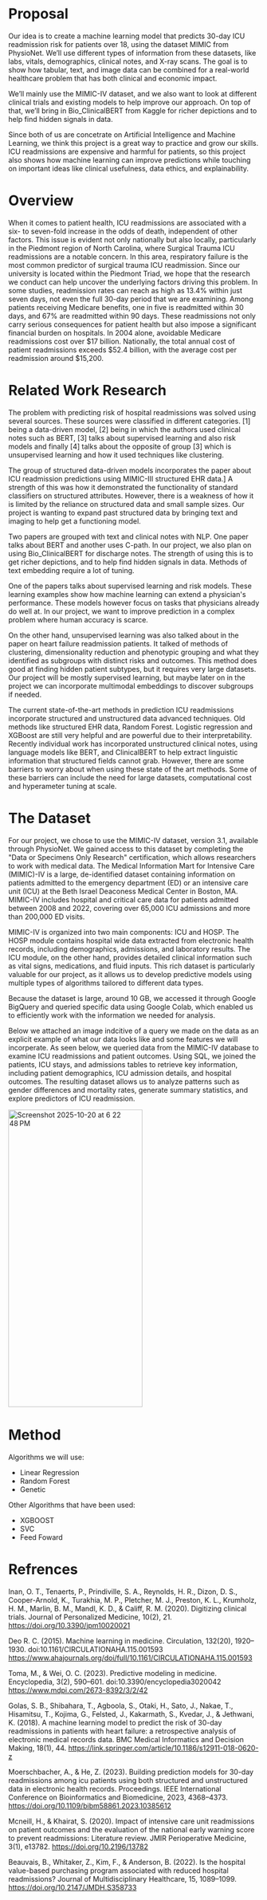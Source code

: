 # Proposal
  Our idea is to create a machine learning model that predicts 30-day ICU readmission risk for patients over 18, using the dataset MIMIC from PhysioNet. We’ll use different types of information from these datasets, like labs, vitals, demographics, clinical notes, and X-ray scans. The goal is to show how tabular, text, and image data can be combined for a real-world healthcare problem that has both clinical and economic impact.

  We’ll mainly use the MIMIC-IV dataset, and we also want to look at different clinical trials and existing models to help improve our approach. On top of that, we’ll bring in Bio_ClinicalBERT from Kaggle for richer depictions and to help find hidden signals in data. 

  Since both of us are concetrate on Artificial Intelligence and Machine Learning, we think this project is a great way to practice and grow our skills. ICU readmissions are expensive and harmful for patients, so this project also shows how machine learning can improve predictions while touching on important ideas like clinical usefulness, data ethics, and explainability.

# Overview
 When it comes to patient health, ICU readmissions are associated with a six- to seven-fold increase in the odds of death, independent of other factors. This issue is evident not only nationally but also locally, particularly in the Piedmont region of North Carolina, where Surgical Trauma ICU readmissions are a notable concern. In this area, respiratory failure is the most common predictor of surgical trauma ICU readmission. Since our university is located within the Piedmont Triad, we hope that the research we conduct can help uncover the underlying factors driving this problem. In some studies, readmission rates can reach as high as 13.4% within just seven days, not even the full 30-day period that we are examining. Among patients receiving Medicare benefits, one in five is readmitted within 30 days, and 67% are readmitted within 90 days. These readmissions not only carry serious consequences for patient health but also impose a significant financial burden on hospitals. In 2004 alone, avoidable Medicare readmissions cost over $17 billion. Nationally, the total annual cost of patient readmissions exceeds $52.4 billion, with the average cost per readmission around $15,200. 

# Related Work Research
The problem with predicting risk of hospital readmissions was solved using several sources. These sources were classified in different categories. [1] being a data-driven model, [2] being in which the authors used clinical notes such as BERT, [3] talks about supervised learning and also risk models and finally [4] talks about the opposite of group [3] which is unsupervised learning and how it used techniques like clustering.

The group of structured data-driven models incorporates the paper about ICU readmission predictions using MIMIC-III structured EHR data.] A strength of this was how it demonstrated the functionality of standard classifiers on structured attributes. However, there is a weakness of how it is limited by the reliance on structured data and small sample sizes. Our project is wanting to expand past structured data by bringing text and imaging to help get a functioning model. 

Two papers are grouped with text and clinical notes with NLP. One paper talks about BERT and another uses C-path. In our project, we also plan on using Bio_ClinicalBERT for discharge notes. The strength of using this is to get richer depictions, and to help find hidden signals in data. Methods of text embedding require a lot of tuning. 

One of the papers talks about supervised learning and risk models. These learning examples show how machine learning can extend a physician's performance. These models however focus on tasks that physicians already do well at. In our project, we want to improve prediction in a complex problem where human accuracy is scarce. 

On the other hand, unsupervised learning was also talked about in the paper on heart failure readmission patients. It talked of methods of clustering, dimensionality reduction and phenotypic grouping and what they identified as subgroups with distinct risks and outcomes. This method does good at finding hidden patient subtypes, but it requires very large datasets. Our project will be mostly supervised learning, but maybe later on in the project we can incorporate multimodal embeddings to discover subgroups if needed. 

The current state-of-the-art methods in prediction ICU readmissions incorporate structured and unstructured data advanced techniques. Old methods like structured EHR data, Random Forest. Logistic regression and XGBoost are still very helpful and are powerful due to their interpretability. Recently individual work has incorporated unstructured clinical notes, using language models like BERT, and ClinicalBERT to help extract linguistic information that structured fields cannot grab. However, there are some barriers to worry about when using these state of the art methods. Some of these barriers can include the need for large datasets, computational cost and hyperameter tuning at scale.



# The Dataset
  For our project, we chose to use the MIMIC-IV dataset, version 3.1, available through PhysioNet. We gained access to this dataset by completing the "Data or Specimens Only Research" certification, which allows researchers to work with medical data. The Medical Information Mart for Intensive Care (MIMIC)-IV is a large, de-identified dataset containing information on patients admitted to the emergency department (ED) or an intensive care unit (ICU) at the Beth Israel Deaconess Medical Center in Boston, MA. MIMIC-IV includes hospital and critical care data for patients admitted between 2008 and 2022, covering over 65,000 ICU admissions and more than 200,000 ED visits.

MIMIC-IV is organized into two main components: ICU and HOSP. The HOSP module contains hospital wide data extracted from electronic health records, including demographics, admissions, and laboratory results. The ICU module, on the other hand, provides detailed clinical information such as vital signs, medications, and fluid inputs. This rich dataset is particularly valuable for our project, as it allows us to develop predictive models using multiple types of algorithms tailored to different data types.

Because the dataset is large, around 10 GB, we accessed it through Google BigQuery and queried specific data using Google Colab, which enabled us to efficiently work with the information we needed for analysis.

Below we attached an image indcitive of a query we made on the data as an explicit example of what our data looks like and some features we will incorperate. As seen below, we queried data from the MIMIC-IV database to examine ICU readmissions and patient outcomes. Using SQL, we joined the patients, ICU stays, and admissions tables to retrieve key information, including patient demographics, ICU admission details, and hospital outcomes. The resulting dataset allows us to analyze patterns such as gender differences and mortality rates, generate summary statistics, and explore predictors of ICU readmission.

<img width="269" height="597" alt="Screenshot 2025-10-20 at 6 22 48 PM" src="https://github.com/user-attachments/assets/02b77432-6110-4ed4-a6d9-c8b18fdaa3eb" />

# Method
Algorithms we will use:
- Linear Regression
- Random Forest
- Genetic

Other Algorithms that have been used:
- XGBOOST
- SVC
- Feed Foward

# Refrences

Inan, O. T., Tenaerts, P., Prindiville, S. A., Reynolds, H. R., Dizon, D. S., Cooper-Arnold, K., Turakhia, M. P., Pletcher, M. J., Preston, K. L., Krumholz, H. M., Marlin, B. M., Mandl, K. D., & Califf, R. M. (2020). Digitizing clinical trials. Journal of Personalized Medicine, 10(2), 21. https://doi.org/10.3390/jpm10020021 

Deo R. C. (2015). Machine learning in medicine. Circulation, 132(20), 1920–1930. doi:10.1161/CIRCULATIONAHA.115.001593 https://www.ahajournals.org/doi/full/10.1161/CIRCULATIONAHA.115.001593 

Toma, M., & Wei, O. C. (2023). Predictive modeling in medicine. Encyclopedia, 3(2), 590–601. doi:10.3390/encyclopedia3020042
https://www.mdpi.com/2673-8392/3/2/42 

Golas, S. B., Shibahara, T., Agboola, S., Otaki, H., Sato, J., Nakae, T., Hisamitsu, T., Kojima, G., Felsted, J., Kakarmath, S., Kvedar, J., & Jethwani, K. (2018). A machine learning model to predict the risk of 30-day readmissions in patients with heart failure: a retrospective analysis of electronic medical records data. BMC Medical Informatics and Decision Making, 18(1), 44.
https://link.springer.com/article/10.1186/s12911-018-0620-z 

Moerschbacher, A., & He, Z. (2023). Building prediction models for 30-day readmissions among icu patients using both structured and unstructured data in electronic health records. Proceedings. IEEE International Conference on Bioinformatics and Biomedicine, 2023, 4368–4373. 
https://doi.org/10.1109/bibm58861.2023.10385612 

Mcneill, H., & Khairat, S. (2020). Impact of intensive care unit readmissions on patient outcomes and the evaluation of the national early warning score to prevent readmissions: Literature review. JMIR Perioperative Medicine, 3(1), e13782. 
https://doi.org/10.2196/13782 

Beauvais, B., Whitaker, Z., Kim, F., & Anderson, B. (2022). Is the hospital value-based purchasing program associated with reduced hospital readmissions? Journal of Multidisciplinary Healthcare, 15, 1089–1099. 
https://doi.org/10.2147/JMDH.S358733 



